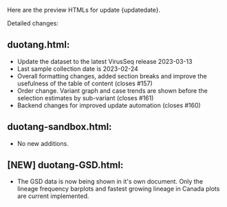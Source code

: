 Here are the preview HTMLs for update {updatedate}.  

Detailed changes:
## duotang.html:
* Update the dataset to the latest VirusSeq release 2023-03-13
* Last sample collection date is 2023-02-24
* Overall formatting changes, added section breaks and improve the usefulness of the table of content (closes #157)
* Order change. Variant graph and case trends are shown before the selection estimates by sub-variant (closes #161)
* Backend changes for improved update automation (closes #160)

## duotang-sandbox.html:
* No new additions.

## [NEW] duotang-GSD.html:
* The GSD data is now being shown in it's own document. Only the lineage frequency barplots and fastest growing lineage in Canada plots are current implemented.